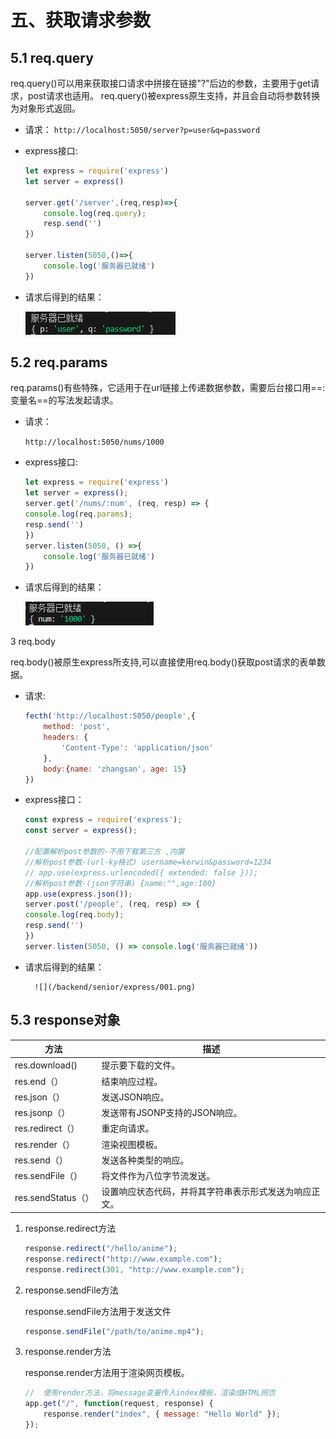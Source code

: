 # 五、获取请求参数

## 5.1 req.query

req.query()可以用来获取接口请求中拼接在链接"?"后边的参数，主要用于get请求，post请求也适用。 req.query()被express原生支持，并且会自动将参数转换为对象形式返回。
 
- 请求： `http://localhost:5050/server?p=user&q=password`

- express接口:

    ```js
    let express = require('express')
    let server = express()

    server.get('/server',(req,resp)=>{
        console.log(req.query);
        resp.send('')
    })

    server.listen(5050,()=>{
        console.log('服务器已就绪')
    })
    ```

- 请求后得到的结果：

    ![](/backend/senior/express/001.png)

## 5.2 req.params
req.params()有些特殊，它适用于在url链接上传递数据参数，需要后台接口用==:变量名==的写法发起请求。


- 请求：

    `http://localhost:5050/nums/1000`

- express接口:

    ```js
    let express = require('express')
    let server = express();
    server.get('/nums/:num', (req, resp) => {
    console.log(req.params);
    resp.send('')
    })
    server.listen(5050, () =>{
        console.log('服务器已就绪')
    })
    ```

- 请求后得到的结果：

    ![](/backend/senior/express/002.png)


3 req.body

req.body()被原生express所支持,可以直接使用req.body()获取post请求的表单数据。

- 请求:
    ```js
    fecth('http://localhost:5050/people',{
        method: 'post',
        headers: {
            'Content-Type': 'application/json'
        },
        body:{name: 'zhangsan', age: 15}
    })
    ```
- express接口：

    ```js
    const express = require('express');
    const server = express();

    //配置解析post参数的-不用下载第三方 ,内置
    //解析post参数-(url-ky格式) username=kerwin&password=1234
    // app.use(express.urlencoded({ extended: false }));
    //解析post参数-(json字符串) {name:"",age:100}
    app.use(express.json());
    server.post('/people', (req, resp) => {
    console.log(req.body);
    resp.send('')
    })
    server.listen(5050, () => console.log('服务器已就绪'))
    ```

- 请求后得到的结果：

        ![](/backend/senior/express/001.png)


## 5.3 response对象

| 方法               | 描述                          |
|------------------|-----------------------------|
| res.download()   | 提示要下载的文件。                   |
| res.end（）        | 结束响应过程。                     |
| res.json（）       | 发送JSON响应。                   |
| res.jsonp（）      | 发送带有JSONP支持的JSON响应。         |
| res.redirect（）   | 重定向请求。                      |
| res.render（）     | 渲染视图模板。                     |
| res.send（）       | 发送各种类型的响应。                  |
| res.sendFile（）   | 将文件作为八位字节流发送。               |
| res.sendStatus（） | 设置响应状态代码，并将其字符串表示形式发送为响应正文。 |



1. response.redirect方法
    ```js
    response.redirect("/hello/anime");
    response.redirect("http://www.example.com");
    response.redirect(301, "http://www.example.com"); 
    ```
2. response.sendFile方法
    
    response.sendFile方法用于发送文件
    
    ```js
    response.sendFile("/path/to/anime.mp4");
    ```

3. response.render方法

    response.render方法用于渲染网页模板。

    ```js
    //  使用render方法，将message变量传入index模板，渲染成HTML网页
    app.get("/", function(request, response) {
        response.render("index", { message: "Hello World" });
    });
    ```
